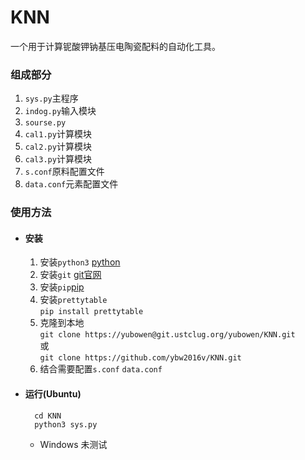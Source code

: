 # KNN
一个用于计算铌酸钾钠基压电陶瓷配料的自动化工具。
### 组成部分

1. `sys.py`主程序
2. `indog.py`输入模块
3. `sourse.py`
4. `cal1.py`计算模块
5. `cal2.py`计算模块
6. `cal3.py`计算模块
7. `s.conf`原料配置文件
8. `data.conf`元素配置文件

### 使用方法
* #### 安装
    1. 安装`python3` [python](https://www.python.org/downloads/)
    2. 安装`git` [git官网](https://git-scm.com/downloads)
    3. 安装`pip`[pip](https://pypi.python.org/pypi/pip)
    4. 安装`prettytable`<br/>
    ``pip install prettytable``
    5. 克隆到本地<br/>
    ``git clone https://yubowen@git.ustclug.org/yubowen/KNN.git``<br/>
    或<br/>
    ``git clone https://github.com/ybw2016v/KNN.git``
    6. 结合需要配置`s.conf` `data.conf`
* #### 运行(Ubuntu)

        cd KNN
        python3 sys.py
    * Windows 未测试
